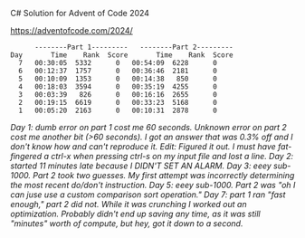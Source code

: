 
C# Solution for Advent of Code 2024

https://adventofcode.com/2024/

```
      --------Part 1---------   --------Part 2---------
Day       Time    Rank  Score       Time    Rank  Score
  7   00:30:05  5332      0   00:54:09  6228      0
  6   00:12:37  1757      0   00:36:46  2181      0
  5   00:10:09  1353      0   00:14:38   850      0
  4   00:18:03  3594      0   00:35:19  4255      0
  3   00:03:39   826      0   00:16:16  2655      0
  2   00:19:15  6619      0   00:33:23  5168      0
  1   00:05:20  2163      0   00:10:31  2878      0
```

*Day 1: dumb error on part 1 cost me 60 seconds. Unknown error on part 2 cost me another bit (>60 seconds). I got an answer that was 0.3% off and I don't know how and can't reproduce it. Edit: Figured it out. I must have fat-fingered a ctrl-x when pressing ctrl-s on my input file and lost a line.*
*Day 2: started 11 minutes late because I DIDN'T SET AN ALARM.*
*Day 3: eeey sub-1000. Part 2 took two guesses. My first attempt was incorrectly determining the most recent do/don't instruction.*
*Day 5: eeey sub-1000. Part 2 was "oh I can juse use a custom comparison sort operation."*
*Day 7: part 1 ran "fast enough," part 2 did not. While it was crunching I worked out an optimization. Probably didn't end up saving any time, as it was still "minutes" worth of compute, but hey, got it down to a second.*